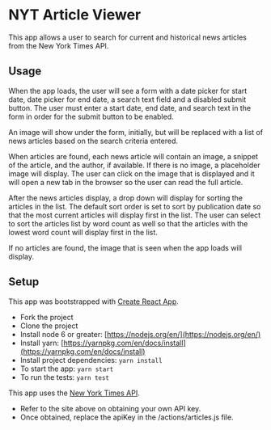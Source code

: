 # NYT Article Viewer

This app allows a user to search for current and historical news articles from the New York Times API. 

## Usage

When the app loads, the user will see a form with a date picker for start date, date picker for end date, a search text field and a disabled submit button. The user must enter a start date, end date, and search text in the form in order for the submit button to be enabled. 

An image will show under the form, initially, but will be replaced with a list of news articles based on the search criteria entered. 

When articles are found, each news article will contain an image, a snippet of the article, and the author, if available. If there is no image, a placeholder image will display. The user can click on the image that is displayed and it will open a new tab in the browser so the user can read the full article.

After the news articles display, a drop down will display for sorting the articles in the list. The default sort order is set to sort by publication date so that the most current articles will display first in the list. The user can select to sort the articles list by word count as well so that the articles with the lowest word count will display first in the list. 

If no articles are found, the image that is seen when the app loads will display.

## Setup

This app was bootstrapped with [Create React App](https://github.com/facebookincubator/create-react-app).

* Fork the project
* Clone the project
* Install node 6 or greater: [https://nodejs.org/en/](https://nodejs.org/en/)
* Install yarn: [https://yarnpkg.com/en/docs/install](https://yarnpkg.com/en/docs/install)
* Install project dependencies: `yarn install`
* To start the app: `yarn start`
* To run the tests: `yarn test`

This app uses the [New York Times API](https://developer.nytimes.com/).
* Refer to the site above on obtaining your own API key.
* Once obtained, replace the apiKey in the /actions/articles.js file.









